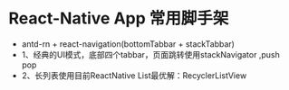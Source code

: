 # React-Native App 常用脚手架
- antd-rn + react-navigation(bottomTabbar + stackTabbar)
- 1、经典的UI模式，底部四个tabbar，页面跳转使用stackNavigator ,push pop
- 2、长列表使用目前ReactNative List最优解：RecyclerListView
